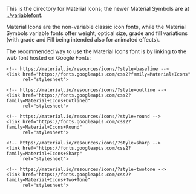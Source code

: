 This is the directory for Material Icons; the newer Material Symbols are at [../variablefont](https://github.com/google/material-design-icons/tree/master/variablefont).

Material Icons are the non-variable classic icon fonts, while the Material Symbols variable fonts offer weight, optical size, grade and fill variations (with grade and Fill being intended also for animated effects).

The recommended way to use the Material Icons font is by linking to the web font hosted on Google Fonts:

```html,
<!-- https://material.io/resources/icons/?style=baseline -->
<link href="https://fonts.googleapis.com/css2?family=Material+Icons"
      rel="stylesheet">

<!-- https://material.io/resources/icons/?style=outline -->
<link href="https://fonts.googleapis.com/css2?family=Material+Icons+Outlined"
      rel="stylesheet">

<!-- https://material.io/resources/icons/?style=round -->
<link href="https://fonts.googleapis.com/css2?family=Material+Icons+Round"
      rel="stylesheet">

<!-- https://material.io/resources/icons/?style=sharp -->
<link href="https://fonts.googleapis.com/css2?family=Material+Icons+Sharp"
      rel="stylesheet">

<!-- https://material.io/resources/icons/?style=twotone -->
<link href="https://fonts.googleapis.com/css2?family=Material+Icons+Two+Tone"
      rel="stylesheet">
```

